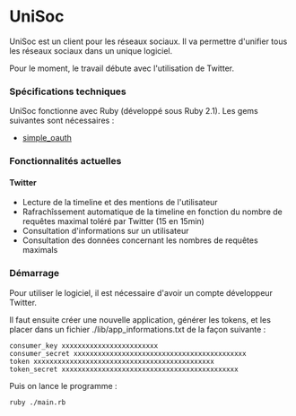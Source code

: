 # UniSoc

UniSoc est un client pour les réseaux sociaux. Il va permettre d'unifier tous les réseaux sociaux dans un unique logiciel.

Pour le moment, le travail débute avec l'utilisation de Twitter.

### Spécifications techniques

UniSoc fonctionne avec Ruby (développé sous Ruby 2.1).
Les gems suivantes sont nécessaires :
- [simple_oauth](https://github.com/laserlemon/simple_oauth)


### Fonctionnalités actuelles

#### Twitter

- Lecture de la timeline et des mentions de l'utilisateur
- Rafrachîssement automatique de la timeline en fonction du nombre de requêtes maximal toléré par Twitter (15 en 15min)
- Consultation d'informations sur un utilisateur
- Consultation des données concernant les nombres de requêtes maximals

### Démarrage

Pour utiliser le logiciel, il est nécessaire d'avoir un compte développeur Twitter.

Il faut ensuite créer une nouvelle application, générer les tokens, et les placer dans un fichier ./lib/app_informations.txt de la façon suivante :

    consumer_key xxxxxxxxxxxxxxxxxxxxxxxx
    consumer_secret xxxxxxxxxxxxxxxxxxxxxxxxxxxxxxxxxxxxxxxxxxx
    token xxxxxxxxxxxxxxxxxxxxxxxxxxxxxxxxxxxxxxxxxxxxx
    token_secret xxxxxxxxxxxxxxxxxxxxxxxxxxxxxxxxxxxxxxxxxxxx
  
Puis on lance le programme :

    ruby ./main.rb
